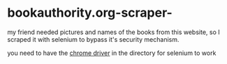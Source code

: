 # bookauthority.org-scraper-

my friend needed pictures and names of the books from this website, so I scraped it with selenium to bypass it's security mechanism.

you need to have the [chrome driver](https://chromedriver.chromium.org/downloads) in the directory for selenium to work
